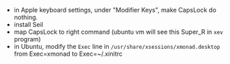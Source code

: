 - in Apple keyboard settings, under "Modifier Keys", make CapsLock do nothing.
- install Seil
- map CapsLock to right command (ubuntu vm will see this Super_R in `xev` program)
- in Ubuntu, modify the `Exec` line in `/usr/share/xsessions/xmonad.desktop` from
    Exec=xmonad
to
    Exec=~/.xinitrc
